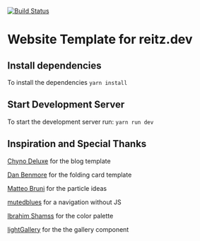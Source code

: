 [![Build Status](https://drone.reitz.dev/api/badges/troppes/personal-website/status.svg)](https://drone.reitz.dev/troppes/personal-website)

# Website Template for reitz.dev

## Install dependencies

To install the dependencies `yarn install`

## Start Development Server

To start the development server run: `yarn run dev`

## Inspiration and Special Thanks

[Chyno Deluxe](https://codepen.io/ChynoDeluxe/pen/bdXeqQ) for the blog template

[Dan Benmore](https://codepen.io/dbenmore/pen/eYpYPEL) for the folding card template

[Matteo Bruni](https://codepen.io/collection/DPOage) for the particle ideas

[mutedblues](https://codepen.io/mutedblues/pen/MmPNPG) for a navigation without JS

[Ibrahim Shamss](https://www.behance.net/gallery/112542151/Shamss-Personal-Portfolio-Website?tracking_source=search_projects_recommended%7Cpersonal%20website) for the color palette

[lightGallery](https://www.lightgalleryjs.com) for the the gallery component


